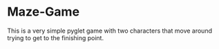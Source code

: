 # Maze-Game
This is a very simple pyglet game with two characters that move around trying to get to the finishing point.
